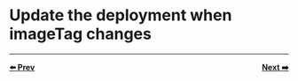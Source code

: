 # Update the deployment when imageTag changes


<hr>
<div style="font-weight: bold; ">
  <span style="float: left">
    <a href="../09-gracefully-detect-an-update-request/README.md">⬅️ Prev</a>
  </span>
  <span style="float: right">
    <a href="../11-delete-a-website-deployment/README.md">Next ➡️</a>
  </span>
</div>
